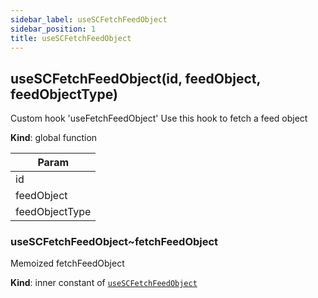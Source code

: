 ```yaml
---
sidebar_label: useSCFetchFeedObject
sidebar_position: 1
title: useSCFetchFeedObject
---
```



<a name="useSCFetchFeedObject"></a>

## useSCFetchFeedObject(id, feedObject, feedObjectType)
<p>Custom hook 'useFetchFeedObject'
Use this hook to fetch a feed object</p>

**Kind**: global function  

| Param |
| --- |
| id | 
| feedObject | 
| feedObjectType | 

<a name="useSCFetchFeedObject..fetchFeedObject"></a>

### useSCFetchFeedObject~fetchFeedObject
<p>Memoized fetchFeedObject</p>

**Kind**: inner constant of [<code>useSCFetchFeedObject</code>](#useSCFetchFeedObject)  
